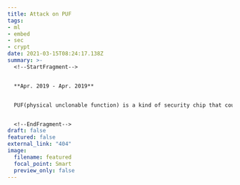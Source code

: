 ```yaml
---
title: Attack on PUF
tags:
- ml
- embed
- sec
- crypt
date: 2021-03-15T08:24:17.138Z
summary: >-
  <!--StartFragment-->


  **Apr. 2019 - Apr. 2019**


  PUF(physical unclonable function) is a kind of security chip that could generate unclonable output by using process variation. This projet used different machine learning models(LR, SVM, CMA-ES) to predict the output of PUF and get approximate result.


  <!--EndFragment-->
draft: false
featured: false
external_link: "404"
image:
  filename: featured
  focal_point: Smart
  preview_only: false
---
```

